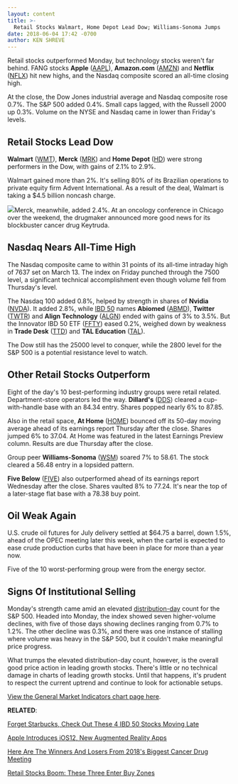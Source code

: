 ```yaml
---
layout: content
title: >-
  Retail Stocks Walmart, Home Depot Lead Dow; Williams-Sonoma Jumps
date: 2018-06-04 17:42 -0700
author: KEN SHREVE
---
```






Retail stocks outperformed Monday, but technology stocks weren't far behind. FANG stocks **Apple** ([AAPL](https://research.investors.com/quote.aspx?symbol=AAPL)), **Amazon.com** ([AMZN](https://research.investors.com/quote.aspx?symbol=AMZN)) and **Netflix** ([NFLX](https://research.investors.com/quote.aspx?symbol=NFLX)) hit new highs, and the Nasdaq composite scored an all-time closing high.




At the close, the Dow Jones industrial average and Nasdaq composite rose 0.7%. The S&P 500 added 0.4%. Small caps lagged, with the Russell 2000 up 0.3%. Volume on the NYSE and Nasdaq came in lower than Friday's levels.


Retail Stocks Lead Dow
----------------------


**Walmart** ([WMT](https://research.investors.com/quote.aspx?symbol=WMT)), **Merck** ([MRK](https://research.investors.com/quote.aspx?symbol=MRK)) and **Home Depot** ([HD](https://research.investors.com/quote.aspx?symbol=HD)) were strong performers in the Dow, with gains of 2.1% to 2.9%.


Walmart gained more than 2%. It's selling 80% of its Brazilian operations to private equity firm Advent International. As a result of the deal, Walmart is taking a $4.5 billion noncash charge.


![](https://www.investors.com/wp-content/uploads/2018/06/MP060418-202x300.jpg)Merck, meanwhile, added 2.4%. At an oncology conference in Chicago over the weekend, the drugmaker announced more good news for its blockbuster cancer drug Keytruda.


Nasdaq Nears All-Time High
--------------------------


The Nasdaq composite came to within 31 points of its all-time intraday high of 7637 set on March 13. The index on Friday punched through the 7500 level, a significant technical accomplishment even though volume fell from Thursday's level.


The Nasdaq 100 added 0.8%, helped by strength in shares of **Nvidia** ([NVDA](https://research.investors.com/quote.aspx?symbol=NVDA)). It added 2.8%, while [IBD 50](https://www.investors.com/stock-lists/ibd-50/ibd-50-performance/) names **Abiomed** ([ABMD](https://research.investors.com/quote.aspx?symbol=ABMD)), **Twitter** ([TWTR](https://research.investors.com/quote.aspx?symbol=TWTR)) and **Align Technology** ([ALGN](https://research.investors.com/quote.aspx?symbol=ALGN)) ended with gains of 3% to 3.5%. But the Innovator IBD 50 ETF ([FFTY](https://research.investors.com/quote.aspx?symbol=FFTY)) eased 0.2%, weighed down by weakness in **Trade Desk** ([TTD](https://research.investors.com/quote.aspx?symbol=TTD)) and **TAL Education** ([TAL](https://research.investors.com/quote.aspx?symbol=TAL)).


The Dow still has the 25000 level to conquer, while the 2800 level for the S&P 500 is a potential resistance level to watch.


Other Retail Stocks Outperform
------------------------------


Eight of the day's 10 best-performing industry groups were retail related. Department-store operators led the way. **Dillard's** ([DDS](https://research.investors.com/quote.aspx?symbol=DDS)) cleared a cup-with-handle base with an 84.34 entry. Shares popped nearly 6% to 87.85.


Also in the retail space, **At Home** ([HOME](https://research.investors.com/quote.aspx?symbol=HOME)) bounced off its 50-day moving average ahead of its earnings report Thursday after the close. Shares jumped 6% to 37.04. At Home was featured in the latest Earnings Preview column. Results are due Thursday after the close.



Group peer **Williams-Sonoma** ([WSM](https://research.investors.com/quote.aspx?symbol=WSM)) soared 7% to 58.61. The stock cleared a 56.48 entry in a lopsided pattern.


**Five Below** ([FIVE](https://research.investors.com/quote.aspx?symbol=FIVE)) also outperformed ahead of its earnings report Wednesday after the close. Shares vaulted 8% to 77.24. It's near the top of a later-stage flat base with a 78.38 buy point.


Oil Weak Again
--------------


U.S. crude oil futures for July delivery settled at $64.75 a barrel, down 1.5%, ahead of the OPEC meeting later this week, when the cartel is expected to ease crude production curbs that have been in place for more than a year now.


Five of the 10 worst-performing group were from the energy sector.


Signs Of Institutional Selling
------------------------------


Monday's strength came amid an elevated [distribution-day](http://www.investors.com/ibd-university/market-timing/market-tops/) count for the S&P 500. Headed into Monday, the index showed seven higher-volume declines, with five of those days showing declines ranging from 0.7% to 1.2%. The other decline was 0.3%, and there was one instance of stalling where volume was heavy in the S&P 500, but it couldn't make meaningful price progress.


What trumps the elevated distribution-day count, however, is the overall good price action in leading growth stocks. There's little or no technical damage in charts of leading growth stocks. Until that happens, it's prudent to respect the current uptrend and continue to look for actionable setups.


[View the General Market Indicators chart page here](https://www.investors.com/wp-content/uploads/2018/06/IBD0406152520GMI.pdf).


**RELATED**:


[Forget Starbucks, Check Out These 4 IBD 50 Stocks Moving Late](https://www.investors.com/market-trend/stock-market-today/dow-jones-futures-starbucks-schultz-netflix-twtitter-ibd-50/)


[Apple Introduces iOS12, New Augmented Reality Apps](https://www.investors.com/news/technology/click/apple-stock-record-high-wwdc/)


[Here Are The Winners And Losers From 2018's Biggest Cancer Drug Meeting](https://www.investors.com/news/technology/loxo-nektar-stocks-cancer-drugs/)


[Retail Stocks Boom: These Three Enter Buy Zones](https://www.investors.com/news/retail-stocks-amazon-hits-high-williams-sonoma-kohls-shopify-break-out/)


 




